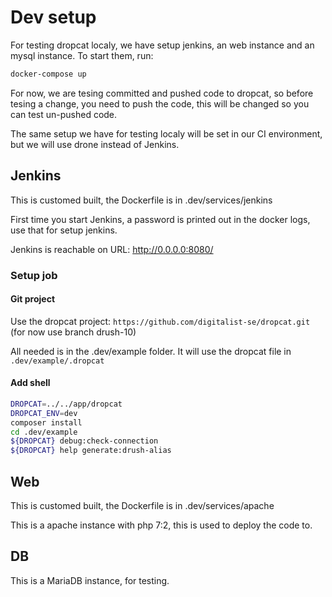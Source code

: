 # Dev setup

For testing dropcat localy, we have setup jenkins, an web instance and an mysql instance. To start them, run:

```bash
docker-compose up
```

For now, we are tesing committed and pushed code to dropcat, so before tesing a change, you need to push the code, this will be changed so you can test un-pushed code.

The same setup we have for testing localy will be set in our CI environment, but we will use drone instead of Jenkins.

## Jenkins

This is customed built, the Dockerfile is in .dev/services/jenkins

First time you start Jenkins, a password is printed out in the docker logs, use that for setup jenkins.

Jenkins is reachable on URL: http://0.0.0.0:8080/

### Setup job

#### Git project

Use the dropcat project: `https://github.com/digitalist-se/dropcat.git` (for now use branch drush-10)

All needed is in the .dev/example folder. It will use the dropcat file in `.dev/example/.dropcat`

#### Add shell

```bash
DROPCAT=../../app/dropcat
DROPCAT_ENV=dev
composer install
cd .dev/example
${DROPCAT} debug:check-connection
${DROPCAT} help generate:drush-alias
```

## Web

This is customed built, the Dockerfile is in .dev/services/apache

This is a apache instance with php 7:2, this is used to deploy the code to.

## DB

This is a MariaDB instance, for testing.

